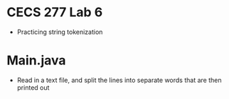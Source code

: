 # CECS 277 Lab 6
* Practicing string tokenization

# Main.java
* Read in a text file, and split the lines into separate words that are then printed out